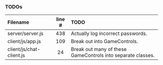 ### TODOs
| Filename | line # | TODO
|:------|:------:|:------
| server/server.js | 438 | Actually log incorrect passwords.
| client/js/app.js | 109 | Break out into GameControls.
| client/js/chat-client.js | 24 | Break out many of these GameControls into separate classes.